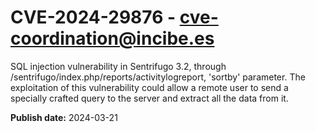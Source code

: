 # CVE-2024-29876 - cve-coordination@incibe.es

SQL injection vulnerability in Sentrifugo 3.2, through   /sentrifugo/index.php/reports/activitylogreport, 'sortby' parameter. The exploitation of this vulnerability could allow  a remote user to send a specially crafted query to the server and extract all the data from it.

**Publish date:** 2024-03-21
